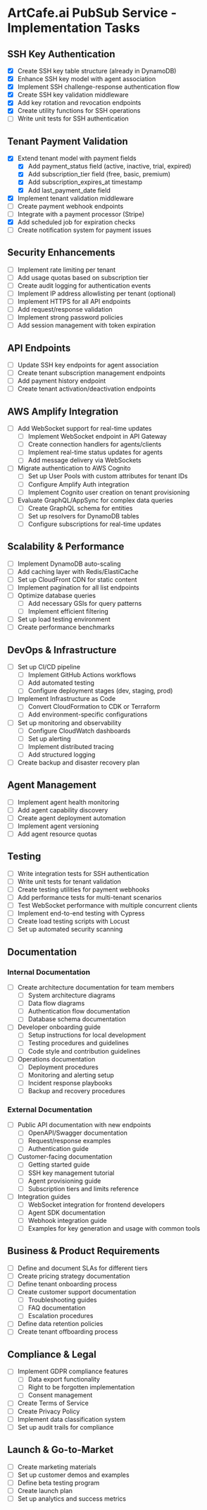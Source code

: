 # ArtCafe.ai PubSub Service - Implementation Tasks

## SSH Key Authentication
- [x] Create SSH key table structure (already in DynamoDB)
- [x] Enhance SSH key model with agent association
- [x] Implement SSH challenge-response authentication flow
- [x] Create SSH key validation middleware
- [x] Add key rotation and revocation endpoints
- [x] Create utility functions for SSH operations
- [ ] Write unit tests for SSH authentication

## Tenant Payment Validation
- [x] Extend tenant model with payment fields
  - [x] Add payment_status field (active, inactive, trial, expired)
  - [x] Add subscription_tier field (free, basic, premium)
  - [x] Add subscription_expires_at timestamp
  - [x] Add last_payment_date field
- [x] Implement tenant validation middleware
- [ ] Create payment webhook endpoints
- [ ] Integrate with a payment processor (Stripe)
- [x] Add scheduled job for expiration checks
- [ ] Create notification system for payment issues

## Security Enhancements
- [ ] Implement rate limiting per tenant
- [ ] Add usage quotas based on subscription tier
- [ ] Create audit logging for authentication events
- [ ] Implement IP address allowlisting per tenant (optional)
- [ ] Implement HTTPS for all API endpoints
- [ ] Add request/response validation
- [ ] Implement strong password policies
- [ ] Add session management with token expiration

## API Endpoints
- [ ] Update SSH key endpoints for agent association
- [ ] Create tenant subscription management endpoints
- [ ] Add payment history endpoint
- [ ] Create tenant activation/deactivation endpoints

## AWS Amplify Integration
- [ ] Add WebSocket support for real-time updates
  - [ ] Implement WebSocket endpoint in API Gateway
  - [ ] Create connection handlers for agents/clients
  - [ ] Implement real-time status updates for agents
  - [ ] Add message delivery via WebSockets
- [ ] Migrate authentication to AWS Cognito
  - [ ] Set up User Pools with custom attributes for tenant IDs
  - [ ] Configure Amplify Auth integration
  - [ ] Implement Cognito user creation on tenant provisioning
- [ ] Evaluate GraphQL/AppSync for complex data queries
  - [ ] Create GraphQL schema for entities
  - [ ] Set up resolvers for DynamoDB tables
  - [ ] Configure subscriptions for real-time updates

## Scalability & Performance
- [ ] Implement DynamoDB auto-scaling
- [ ] Add caching layer with Redis/ElastiCache
- [ ] Set up CloudFront CDN for static content
- [ ] Implement pagination for all list endpoints
- [ ] Optimize database queries
  - [ ] Add necessary GSIs for query patterns
  - [ ] Implement efficient filtering
- [ ] Set up load testing environment
- [ ] Create performance benchmarks

## DevOps & Infrastructure
- [ ] Set up CI/CD pipeline
  - [ ] Implement GitHub Actions workflows
  - [ ] Add automated testing
  - [ ] Configure deployment stages (dev, staging, prod)
- [ ] Implement Infrastructure as Code
  - [ ] Convert CloudFormation to CDK or Terraform
  - [ ] Add environment-specific configurations
- [ ] Set up monitoring and observability
  - [ ] Configure CloudWatch dashboards
  - [ ] Set up alerting
  - [ ] Implement distributed tracing
  - [ ] Add structured logging
- [ ] Create backup and disaster recovery plan

## Agent Management
- [ ] Implement agent health monitoring
- [ ] Add agent capability discovery
- [ ] Create agent deployment automation
- [ ] Implement agent versioning
- [ ] Add agent resource quotas

## Testing
- [ ] Write integration tests for SSH authentication
- [ ] Write unit tests for tenant validation
- [ ] Create testing utilities for payment webhooks
- [ ] Add performance tests for multi-tenant scenarios
- [ ] Test WebSocket performance with multiple concurrent clients
- [ ] Implement end-to-end testing with Cypress
- [ ] Create load testing scripts with Locust
- [ ] Set up automated security scanning

## Documentation

### Internal Documentation
- [ ] Create architecture documentation for team members
  - [ ] System architecture diagrams
  - [ ] Data flow diagrams
  - [ ] Authentication flow documentation
  - [ ] Database schema documentation
- [ ] Developer onboarding guide
  - [ ] Setup instructions for local development
  - [ ] Testing procedures and guidelines
  - [ ] Code style and contribution guidelines
- [ ] Operations documentation
  - [ ] Deployment procedures
  - [ ] Monitoring and alerting setup
  - [ ] Incident response playbooks
  - [ ] Backup and recovery procedures

### External Documentation
- [ ] Public API documentation with new endpoints
  - [ ] OpenAPI/Swagger documentation
  - [ ] Request/response examples
  - [ ] Authentication guide
- [ ] Customer-facing documentation
  - [ ] Getting started guide
  - [ ] SSH key management tutorial
  - [ ] Agent provisioning guide
  - [ ] Subscription tiers and limits reference
- [ ] Integration guides
  - [ ] WebSocket integration for frontend developers
  - [ ] Agent SDK documentation
  - [ ] Webhook integration guide
  - [ ] Examples for key generation and usage with common tools

## Business & Product Requirements
- [ ] Define and document SLAs for different tiers
- [ ] Create pricing strategy documentation
- [ ] Define tenant onboarding process
- [ ] Create customer support documentation
  - [ ] Troubleshooting guides
  - [ ] FAQ documentation
  - [ ] Escalation procedures
- [ ] Define data retention policies
- [ ] Create tenant offboarding process

## Compliance & Legal
- [ ] Implement GDPR compliance features
  - [ ] Data export functionality
  - [ ] Right to be forgotten implementation
  - [ ] Consent management
- [ ] Create Terms of Service
- [ ] Create Privacy Policy
- [ ] Implement data classification system
- [ ] Set up audit trails for compliance

## Launch & Go-to-Market
- [ ] Create marketing materials
- [ ] Set up customer demos and examples
- [ ] Define beta testing program
- [ ] Create launch plan
- [ ] Set up analytics and success metrics